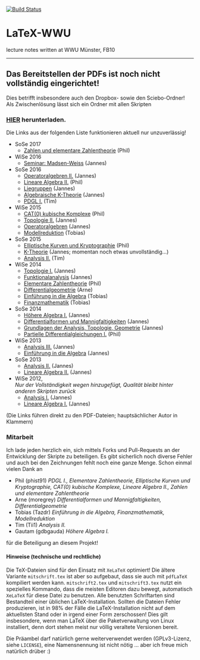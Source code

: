 [![Build Status](https://travis-ci.org/JaMeZ-B/LaTeX-WWU.svg?branch=master)](https://travis-ci.org/JaMeZ-B/LaTeX-WWU)
# LaTeX-WWU
lecture notes written at WWU Münster, FB10

---
## Das Bereitstellen der PDFs ist noch nicht vollständig eingerichtet!

Dies betrifft insbesondere auch den Dropbox- sowie den Sciebo-Ordner!
Als Zwischenlösung lässt sich ein Ordner mit allen Skripten 

### [HIER](https://gitlab.com/JaMeZ-B/LaTeX-WWU/builds/artifacts/master/download?job=build_all) herunterladen.

Die Links aus der folgenden Liste funktionieren aktuell nur unzuverlässig!

* SoSe 2017
	* [Zahlen und elementare Zahlentheorie](https://github.com/JaMeZ-B/LaTeX-WWU/releases/download/latest/ZZT_SS17.pdf "Zahlen und elementare Zahlentheorie") (Phil)
* WiSe 2016
	* [Seminar: Madsen-Weiss](https://github.com/JaMeZ-B/LaTeX-WWU/releases/download/latest/madsen_weiss.pdf "Seminar: Madsen-Weiss") (Jannes)
* SoSe 2016
	* [Operatoralgebren II.](https://github.com/JaMeZ-B/LaTeX-WWU/releases/download/latest/operatoralgebren2.pdf "Operatoralgebren II.") (Jannes)
	* [Lineare Algebra II.](https://github.com/JaMeZ-B/LaTeX-WWU/releases/download/latest/LA2.pdf "Lineare Algebra II.") (Phil)
	* [Liegruppen](https://github.com/JaMeZ-B/LaTeX-WWU/releases/download/latest/liegruppen.pdf "Liegruppen") (Jannes)
	* [Algebraische K-Theorie](https://github.com/JaMeZ-B/LaTeX-WWU/releases/download/latest/algebraische_KTheorie.pdf "Algebraische K-Theorie") (Jannes)
	* [PDGL I.](https://github.com/JaMeZ-B/LaTeX-WWU/releases/download/latest/pdeskript.pdf "PDGL I.") (Tim)
* WiSe 2015
	* [CAT(0) kubische Komplexe](https://github.com/JaMeZ-B/LaTeX-WWU/releases/download/latest/CAT0.pdf "CAT(0) kubische Komplexe") (Phil)
	* [Topologie II.](https://github.com/JaMeZ-B/LaTeX-WWU/releases/download/latest/topologie_2.pdf "Topologie II.") (Jannes)
	* [Operatoralgebren](https://github.com/JaMeZ-B/LaTeX-WWU/releases/download/latest/operatoralgebren.pdf "Operatoralgebren") (Jannes)
	* [Modellreduktion](https://github.com/JaMeZ-B/LaTeX-WWU/releases/download/latest/Modellreduktion.pdf "Modellreduktion") (Tobias)
* SoSe 2015
	* [Elliptische Kurven und Kryptographie](https://github.com/JaMeZ-B/LaTeX-WWU/releases/download/latest/EKK.pdf "Elliptische Kurven und Kryptographie") (Phil)
	* [K-Theorie](https://github.com/JaMeZ-B/LaTeX-WWU/releases/download/latest/K-Theorie.pdf "K-Theorie und die Hopf-Invariante") (Jannes; momentan noch etwas unvollständig…)
	* [Analysis II.](https://github.com/JaMeZ-B/LaTeX-WWU/releases/download/latest/Ana2.pdf "Analysis II.") (Tim)
* WiSe 2014
	* [Topologie I.](https://github.com/JaMeZ-B/LaTeX-WWU/releases/download/latest/topologie_1.pdf "Topologie I.") (Jannes)
	* [Funktionalanalysis](https://github.com/JaMeZ-B/LaTeX-WWU/releases/download/latest/funktional_analysis.pdf "Funktionalanalysis") (Jannes)
	* [Elementare Zahlentheorie](https://github.com/JaMeZ-B/LaTeX-WWU/releases/download/latest/EZT.pdf "Elementare Zahlentheorie") (Phil)
	* [Differentialgeometrie](https://github.com/JaMeZ-B/LaTeX-WWU/releases/download/latest/diff_geo.pdf "Differentialgeometrie") (Arne)
	* [Einführung in die Algebra](https://github.com/JaMeZ-B/LaTeX-WWU/releases/download/latest/Einf_Algebra.pdf "Einführung in die Algebra") (Tobias)
	* [Finanzmathematik](https://github.com/JaMeZ-B/LaTeX-WWU/releases/download/latest/Fima_WS14.pdf "Finanzmathematik") (Tobias)
* SoSe 2014
	* [Höhere Algebra I.](https://github.com/JaMeZ-B/LaTeX-WWU/releases/download/latest/hoehere_algebra.pdf "Höhere Algebra I.") (Jannes)
	* [Differentialformen und Mannigfaltigkeiten](https://github.com/JaMeZ-B/LaTeX-WWU/releases/download/latest/diff_ma.pdf "Differentialformen und Mannigfaltigkeiten") (Jannes)
	* [Grundlagen der Analysis, Topologie, Geometrie](https://gitlab.com/JaMeZ-B/LaTeX-WWU/builds/artifacts/master/file/AnaTopGeo_SS14/ana_top_geo.pdf?job=build_all "Grundlagen der Analysis, Topologie und Geometrie") (Jannes)
	* [Partielle Differentialgleichungen I.](https://github.com/JaMeZ-B/LaTeX-WWU/releases/download/latest/PDGL1.pdf "Partielle Differentialgleichungen I.") (Phil)
* WiSe 2013
	* [Analysis III.](https://github.com/JaMeZ-B/LaTeX-WWU/releases/download/latest/analysis3.pdf "Analysis III.") (Jannes)
	* [Einführung in die Algebra](https://github.com/JaMeZ-B/LaTeX-WWU/releases/download/latest/algebra.pdf "Einführung in die Algebra") (Jannes)
* SoSe 2013
	* [Analysis II.](https://github.com/JaMeZ-B/LaTeX-WWU/releases/download/latest/analysis2.pdf "Analysis II.") (Jannes)
	* [Lineare Algebra II.](https://github.com/JaMeZ-B/LaTeX-WWU/releases/download/latest/lineare_algebra2.pdf "Lineare Algebra II.") (Jannes)
* WiSe 2012,  
_Nur der Vollständigkeit wegen hinzugefügt, Qualität bleibt hinter anderen Skripten zurück_
	* [Analysis I.](https://github.com/JaMeZ-B/LaTeX-WWU/releases/download/latest/analysis1.pdf "Analysis I.") (Jannes)
	* [Lineare Algebra I.](https://github.com/JaMeZ-B/LaTeX-WWU/releases/download/latest/lineare_algebra1.pdf "Lineare Algebra I.") (Jannes)
	
(Die Links führen direkt zu den PDF-Dateien; hauptsächlicher Autor in Klammern)

### Mitarbeit
Ich lade jeden herzlich ein, sich mittels Forks und Pull-Requests an der Entwicklung der Skripte zu beteiligen. Es gibt sicherlich noch diverse Fehler und auch bei den
Zeichnungen fehlt noch eine ganze Menge.
Schon einmal vielen Dank an

* Phil (phist91) _PDGL I., Elementare Zahlentheorie, Elliptische Kurven und Kryptographie, CAT(0) kubische Komplexe, Lineare Algebra II., Zahlen und elementare Zahlentheorie_
* Arne (moregrey) _Differentialformen und Mannigfaltigkeiten, Differentialgeometrie_
* Tobias (Tazdr) _Einführung in die Algebra, Finanzmathematik, Modellreduktion_
* Tim (Tii1) _Analysis II._
* Gautam (gdbgauda) _Höhere Algebra I._

für die Beteiligung an diesem Projekt!


#### Hinweise (technische und rechtliche)
Die TeX-Dateien sind für den Einsatz mit `XeLaTeX` optimiert! Die ältere Variante `mitschrift.tex` ist aber so aufgebaut, dass sie auch mit `pdfLaTeX` kompiliert werden kann. `mitschrift2.tex` und `mitschrift3.tex` nutzt ein spezielles Kommando, dass die meisten Editoren dazu bewegt, automatisch `XeLaTeX` für diese Datei zu benutzen. Alle benutzten Schriftarten sind Bestandteil einer üblichen LaTeX-Installation. Sollten die Dateien Fehler produzieren, ist in 98% der Fälle die LaTeX-Installation nicht auf dem aktuellsten Stand oder in irgend einer Form zerschossen! Dies gilt insbesondere, wenn man LaTeX über die Paketverwaltung von Linux installiert, denn dort stehen meist nur völlig veraltete Versionen bereit.


Die Präambel darf natürlich gerne weiterverwendet werden (GPLv3-Lizenz, siehe `LICENSE`), eine Namensnennung ist nicht nötig … aber ich freue mich natürlich drüber :)
